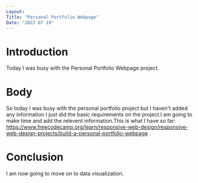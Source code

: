 ```yaml
---
Layout:
Title: "Personal Portfolio Webpage"
Date: "2022 07 19"
---
```


# Introduction
Today I was busy  with the Personal Portfolio Webpage project.

# Body
So today I was busy with the  personal portfolio project but I haven't added any information I just did the basic requirements on the project.I am going to make time and add the relevent information.This is what I have so far: https://www.freecodecamp.org/learn/responsive-web-design/responsive-web-design-projects/build-a-personal-portfolio-webpage .

# Conclusion
I am now going to move on to data visualization.